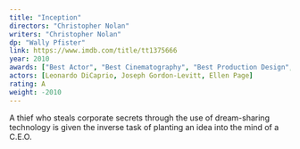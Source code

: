 ```yaml
---
title: "Inception"
directors: "Christopher Nolan"
writers: "Christopher Nolan"
dp: "Wally Pfister"
link: https://www.imdb.com/title/tt1375666
year: 2010
awards: ["Best Actor", "Best Cinematography", "Best Production Design", "Best Visual Effects"]
actors: [Leonardo DiCaprio, Joseph Gordon-Levitt, Ellen Page]
rating: A
weight: -2010
---
```

A thief who steals corporate secrets through the use of dream-sharing technology is given the inverse task of planting an idea into the mind of a C.E.O. 
